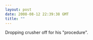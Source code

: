 ```yaml
---
layout: post
date: 2008-08-12 22:39:38 GMT
title: ""
---
```

Dropping crusher off for his "procedure".
